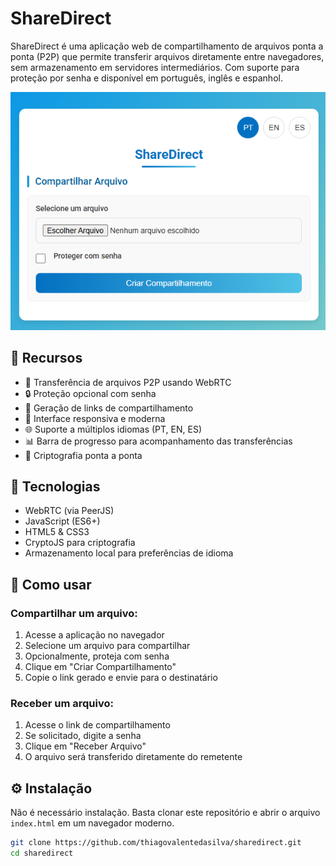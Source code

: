 # ShareDirect

ShareDirect é uma aplicação web de compartilhamento de arquivos ponta a ponta (P2P) que permite transferir arquivos diretamente entre navegadores, sem armazenamento em servidores intermediários. Com suporte para proteção por senha e disponível em português, inglês e espanhol.

![ShareDirect Screenshot](screenshot.png)

## 🌟 Recursos

- 🔄 Transferência de arquivos P2P usando WebRTC
- 🔒 Proteção opcional com senha
- 🔗 Geração de links de compartilhamento
- 📱 Interface responsiva e moderna
- 🌐 Suporte a múltiplos idiomas (PT, EN, ES)
- 📊 Barra de progresso para acompanhamento das transferências
- 🔐 Criptografia ponta a ponta

## 🔧 Tecnologias

- WebRTC (via PeerJS)
- JavaScript (ES6+)
- HTML5 & CSS3
- CryptoJS para criptografia
- Armazenamento local para preferências de idioma

## 🚀 Como usar

### Compartilhar um arquivo:

1. Acesse a aplicação no navegador
2. Selecione um arquivo para compartilhar
3. Opcionalmente, proteja com senha
4. Clique em "Criar Compartilhamento"
5. Copie o link gerado e envie para o destinatário

### Receber um arquivo:

1. Acesse o link de compartilhamento
2. Se solicitado, digite a senha
3. Clique em "Receber Arquivo"
4. O arquivo será transferido diretamente do remetente

## ⚙️ Instalação

Não é necessário instalação. Basta clonar este repositório e abrir o arquivo `index.html` em um navegador moderno.

```bash
git clone https://github.com/thiagovalentedasilva/sharedirect.git
cd sharedirect


